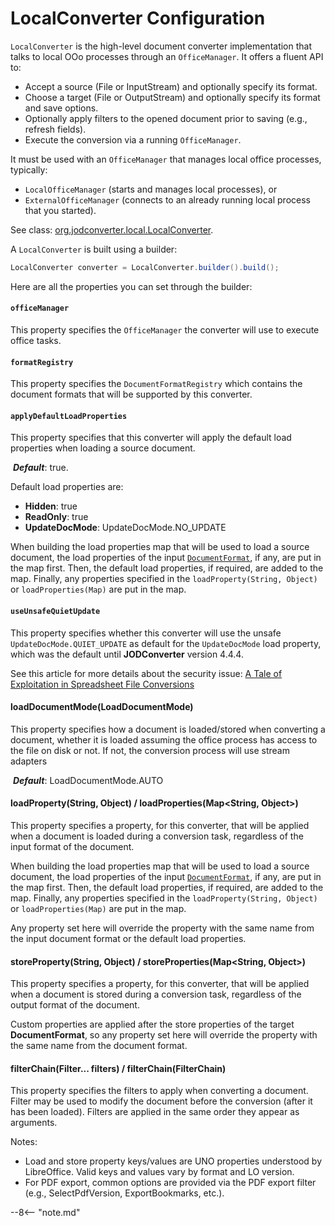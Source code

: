 # LocalConverter Configuration

`LocalConverter` is the high-level document converter implementation that talks to local OOo processes through an
`OfficeManager`. It offers a fluent API to:

- Accept a source (File or InputStream) and optionally specify its format.
- Choose a target (File or OutputStream) and optionally specify its format and save options.
- Optionally apply filters to the opened document prior to saving (e.g., refresh fields).
- Execute the conversion via a running `OfficeManager`.

It must be used with an `OfficeManager` that manages local office processes, typically:

- `LocalOfficeManager` (starts and manages local processes), or
- `ExternalOfficeManager` (connects to an already running local process that you started).

See class:
[org.jodconverter.local.LocalConverter](https://github.com/jodconverter/jodconverter/blob/master/jodconverter-local/src/main/java/org/jodconverter/local/LocalConverter.java).

A `LocalConverter` is built using a builder:

```java
LocalConverter converter = LocalConverter.builder().build();
```

Here are all the properties you can set through the builder:

#### `officeManager`

This property specifies the `OfficeManager` the converter will use to execute office tasks.

#### `formatRegistry`

This property specifies the `DocumentFormatRegistry` which contains the document formats that will be supported by this
converter.

#### `applyDefaultLoadProperties`

This property specifies that this converter will apply the default load properties when loading a source
document.

&nbsp;***Default***: true.

Default load properties are:

- **Hidden**: true
- **ReadOnly**: true
- **UpdateDocMode**: UpdateDocMode.NO_UPDATE

When building the load properties map that will be used to load a source document, the load properties of the input [
`DocumentFormat`](../getting-started/document-format-registry.md//#what-is-a-document-format), if any, are put in the
map first. Then, the default load properties, if required, are added to the map. Finally, any properties specified in
the `loadProperty(String, Object)` or `loadProperties(Map)` are put in the map.

#### `useUnsafeQuietUpdate`

This property specifies whether this converter will use the unsafe `UpdateDocMode.QUIET_UPDATE` as default for the
`UpdateDocMode` load property, which was the default until **JODConverter** version 4.4.4.

See this article for more details about the security issue:
<a href="https://buer.haus/2019/10/18/a-tale-of-exploitation-in-spreadsheet-file-conversions/">A Tale of Exploitation in
Spreadsheet File Conversions</a>

#### loadDocumentMode(LoadDocumentMode)

This property specifies how a document is loaded/stored when converting a document, whether it is loaded assuming the
office process has access to the file on disk or not. If not, the conversion process will use stream adapters

&nbsp;***Default***: LoadDocumentMode.AUTO

#### loadProperty(String, Object) / loadProperties(Map<String, Object>)

This property specifies a property, for this converter, that will be applied when a document is loaded during a
conversion task, regardless of the input format of the document.

When building the load properties map that will be used to load a source document, the load properties of the input [
`DocumentFormat`](../getting-started/document-format-registry.md//#what-is-a-document-format), if any, are put in the
map first. Then, the default load properties, if required, are added to the map. Finally, any properties specified in
the `loadProperty(String, Object)` or `loadProperties(Map)` are put in the map.

Any property set here will override the property with the same name from the input document format or the default load
properties.

#### storeProperty(String, Object) / storeProperties(Map<String, Object>)

This property specifies a property, for this converter, that will be applied when a document is stored during a
conversion task, regardless of the output format of the document.

Custom properties are applied after the store properties of the target **DocumentFormat**, so any property set here will
override the property with the same name from the document format.

#### filterChain(Filter... filters) / filterChain(FilterChain)

This property specifies the filters to apply when converting a document. Filter may be used to modify the document
before the conversion (after it has been loaded). Filters are applied in the same order they appear as arguments.

Notes:

- Load and store property keys/values are UNO properties understood by LibreOffice. Valid keys and values vary by format
  and LO version.
- For PDF export, common options are provided via the PDF export filter (e.g., SelectPdfVersion, ExportBookmarks, etc.).

--8<-- "note.md"